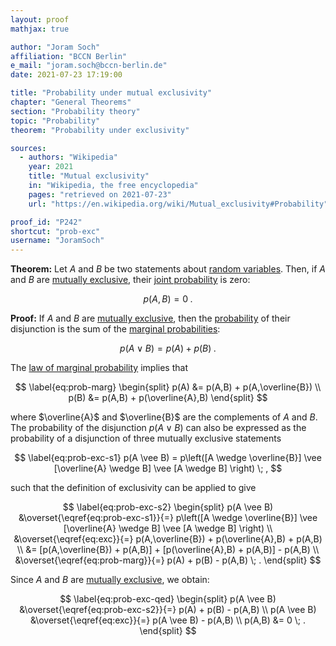 ```yaml
---
layout: proof
mathjax: true

author: "Joram Soch"
affiliation: "BCCN Berlin"
e_mail: "joram.soch@bccn-berlin.de"
date: 2021-07-23 17:19:00

title: "Probability under mutual exclusivity"
chapter: "General Theorems"
section: "Probability theory"
topic: "Probability"
theorem: "Probability under exclusivity"

sources:
  - authors: "Wikipedia"
    year: 2021
    title: "Mutual exclusivity"
    in: "Wikipedia, the free encyclopedia"
    pages: "retrieved on 2021-07-23"
    url: "https://en.wikipedia.org/wiki/Mutual_exclusivity#Probability"

proof_id: "P242"
shortcut: "prob-exc"
username: "JoramSoch"
---
```



**Theorem:** Let $A$ and $B$ be two statements about [random variables](/D/rvar). Then, if $A$ and $B$ are [mutually exclusive](/D/exc), their [joint probability](/D/prob-joint) is zero:

$$ \label{eq:prob-exc}
p(A,B) = 0 \; .
$$


**Proof:** If $A$ and $B$ are [mutually exclusive](/D/exc), then the [probability](/D/prob) of their disjunction is the sum of the [marginal probabilities](/D/prob-marg):

$$ \label{eq:exc}
p(A \vee B) = p(A) + p(B) \; .
$$

The [law of marginal probability](/D/prob-marg) implies that

$$ \label{eq:prob-marg}
\begin{split}
p(A) &= p(A,B) + p(A,\overline{B}) \\
p(B) &= p(A,B) + p(\overline{A},B)
\end{split}
$$

where $\overline{A}$ and $\overline{B}$ are the complements of $A$ and $B$. The probability of the disjunction $p(A \vee B)$ can also be expressed as the probability of a disjunction of three mutually exclusive statements

$$ \label{eq:prob-exc-s1}
p(A \vee B) = p\left([A \wedge \overline{B}] \vee [\overline{A} \wedge B] \vee [A \wedge B] \right) \; ,
$$

such that the definition of exclusivity can be applied to give

$$ \label{eq:prob-exc-s2}
\begin{split}
p(A \vee B) &\overset{\eqref{eq:prob-exc-s1}}{=} p\left([A \wedge \overline{B}] \vee [\overline{A} \wedge B] \vee [A \wedge B] \right) \\
&\overset{\eqref{eq:exc}}{=} p(A,\overline{B}) + p(\overline{A},B) + p(A,B) \\
&= [p(A,\overline{B}) + p(A,B)] + [p(\overline{A},B) + p(A,B)] - p(A,B) \\
&\overset{\eqref{eq:prob-marg}}{=} p(A) + p(B) - p(A,B) \; .
\end{split}
$$

Since $A$ and $B$ are [mutually exclusive](/D/exc), we obtain:

$$ \label{eq:prob-exc-qed}
\begin{split}
p(A \vee B) &\overset{\eqref{eq:prob-exc-s2}}{=} p(A) + p(B) - p(A,B) \\
p(A \vee B) &\overset{\eqref{eq:exc}}{=} p(A \vee B) - p(A,B) \\
p(A,B) &= 0 \; .
\end{split}
$$